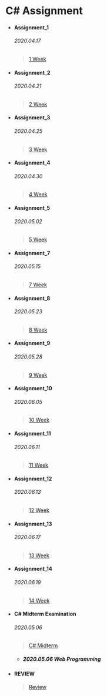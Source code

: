 # C# Assignment

+ ####  Assignment_1

  ###### 2020.04.17

  > [1 Week](https://github.com/narinn-star/C_sharp_Assignment/tree/master/1%20Week)

  

+ #### Assignment_2

  ###### 2020.04.21

  > [2 Week](https://github.com/narinn-star/C_sharp_Assignment/tree/master/2%20Week)

  

+ #### Assignment_3

  ###### 2020.04.25

  > [3 Week](https://github.com/narinn-star/C_sharp_Assignment/tree/master/3%20Week)

  

+ #### Assignment_4

  ###### 2020.04.30

  > [4 Week](https://github.com/narinn-star/C_sharp_Assignment/tree/master/4%20Week)

  

+ #### Assignment_5

  ###### 2020.05.02

  > [5 Week](https://github.com/narinn-star/C_sharp_Assignment/tree/master/5%20Week)

  

+ #### Assignment_7

  ###### 2020.05.15

  > [7 Week](https://github.com/narinn-star/C_sharp_Assignment/tree/master/7%20Week)

  

+ #### Assignment_8

  ###### 2020.05.23

  > [8 Week](https://github.com/narinn-star/C_sharp_Assignment/tree/master/8%20Week)

  

+ #### Assignment_9

  ###### 2020.05.28

  > [9 Week](https://github.com/narinn-star/C_sharp_Assignment/tree/master/9%20Week)

  

+ #### Assignment_10

  ###### 2020.06.05

  > [10 Week](https://github.com/narinn-star/C_sharp_Assignment/tree/master/10%20Week)

  

+ #### Assignment_11

  ###### 2020.06.11

  > [11 Week](https://github.com/narinn-star/C_sharp_Assignment/tree/master/11%20Week)

  

+ #### Assignment_12

  ###### 2020.06.13

  > [12 Week](https://github.com/narinn-star/C_sharp_Assignment/tree/master/12%20Week)

  

+ #### Assignment_13

  ###### 2020.06.17

  > [13 Week](https://github.com/narinn-star/C_sharp_Assignment/tree/master/13%20Week)

  

+ #### Assignment_14

  ###### 2020.06.19

  > [14 Week](https://github.com/narinn-star/C_sharp_Assignment/tree/master/14%20Week)

  

+ #### C# Midterm Examination

  ###### 2020.05.06

  > [C# Midterm](https://github.com/narinn-star/C_sharp_Assignment/tree/master/C%23%20Midterm)

  + ##### 2020.05.06 Web Programming

  

+ #### REVIEW

  > [Review](https://github.com/narinn-star/C_sharp_Assignment/tree/master/Review)